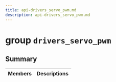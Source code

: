 ```yaml
---
title: api-drivers_servo_pwm.md
description: api-drivers_servo_pwm.md
---
```

# group `drivers_servo_pwm` 

## Summary

 Members                        | Descriptions                                
--------------------------------|---------------------------------------------

